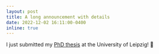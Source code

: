 ```yaml
---
layout: post
title: A long announcement with details
date: 2022-12-02 16:11:00-0400
inline: true
---
```


I just submitted my [PhD thesis](assets/pdf/dissertation-final.pdf) at the University of Leipzig! :tada:
